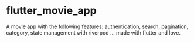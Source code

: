 # flutter_movie_app

A movie app with the following features: authentication, search, pagination, category, state management with riverpod ... made with flutter and love.

